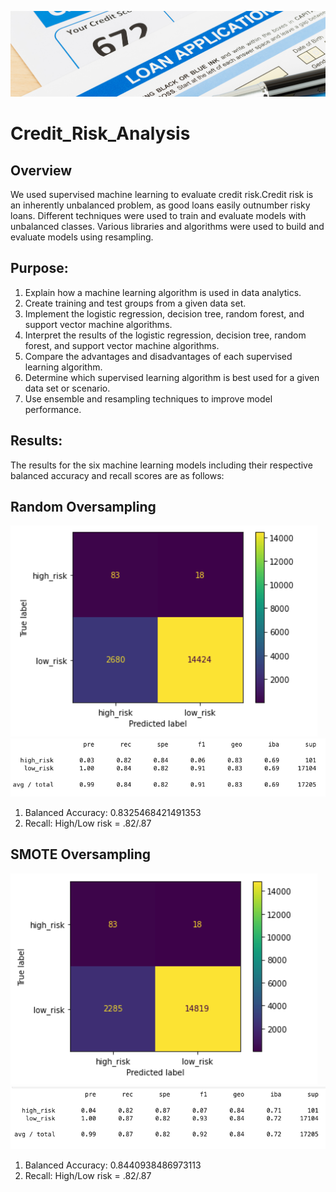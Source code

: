 ![Credit_risk_header](Resources/Supervised_ML_Credit_Risk.png)
# Credit_Risk_Analysis
## Overview
 We used supervised machine learning to evaluate credit risk.Credit risk is an inherently unbalanced problem, as good loans easily outnumber risky loans. Different techniques were used to train and evaluate models with unbalanced classes. Various libraries and algorithms were used to build and evaluate models using resampling.
 
 ## Purpose:
 1. Explain how a machine learning algorithm is used in data analytics.
 2. Create training and test groups from a given data set.
 3. Implement the logistic regression, decision tree, random forest, and support vector machine algorithms.
 4. Interpret the results of the logistic regression, decision tree, random forest, and support vector machine algorithms.
 5. Compare the advantages and disadvantages of each supervised learning algorithm.
 6. Determine which supervised learning algorithm is best used for a given data set or scenario.
 7. Use ensemble and resampling techniques to improve model performance.
 
 ## Results:
 The results for the six machine learning models including their respective balanced accuracy and recall scores are as follows:
 
 ## Random Oversampling
 ![Credit_risk](Resources/over_sampling_matrix.png)
 ![Credit_risk](Resources/over_sampling_report.png)
1. Balanced Accuracy: 0.8325468421491353
2. Recall: High/Low risk = .82/.87

## SMOTE Oversampling
![Credit_risk](Resources/Smote_matrix.png)
![Credit_risk](Resources/Smote_report.png)

1. Balanced Accuracy: 0.8440938486973113
2. Recall: High/Low risk = .82/.87
